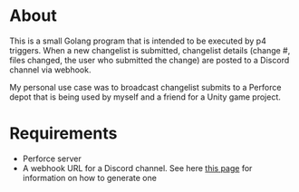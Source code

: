 # About

This is a small Golang program that is intended to be executed by p4 triggers. When a new changelist is submitted, changelist details (change #, files changed, the user who submitted the change) are posted to a Discord channel via webhook.

My personal use case was to broadcast changelist submits to a Perforce depot that is being used by myself and a friend for a Unity game project.

# Requirements

* Perforce server
* A webhook URL for a Discord channel. See here [this page](https://support.discord.com/hc/en-us/articles/228383668-Intro-to-Webhooks&amp?page=3) for information on how to generate one
